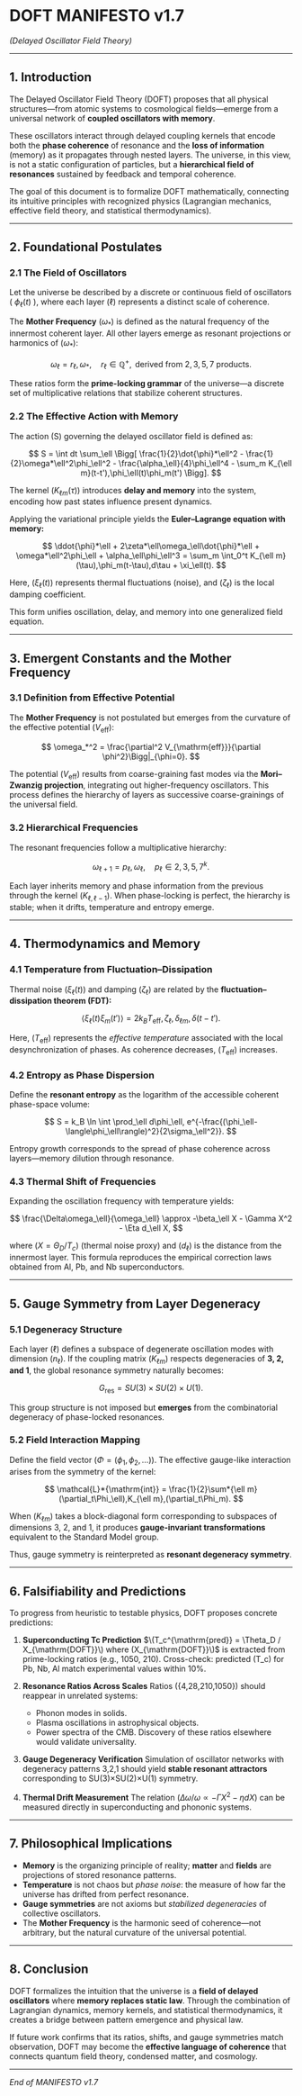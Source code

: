 # DOFT MANIFESTO v1.7

*(Delayed Oscillator Field Theory)*

---

## 1. Introduction

The Delayed Oscillator Field Theory (DOFT) proposes that all physical structures—from atomic systems to cosmological fields—emerge from a universal network of **coupled oscillators with memory**.

These oscillators interact through delayed coupling kernels that encode both the **phase coherence** of resonance and the **loss of information** (memory) as it propagates through nested layers. The universe, in this view, is not a static configuration of particles, but a **hierarchical field of resonances** sustained by feedback and temporal coherence.

The goal of this document is to formalize DOFT mathematically, connecting its intuitive principles with recognized physics (Lagrangian mechanics, effective field theory, and statistical thermodynamics).

---

## 2. Foundational Postulates

### 2.1 The Field of Oscillators

Let the universe be described by a discrete or continuous field of oscillators ( $\phi_\ell(t)$ ), where each layer $(\ell)$ represents a distinct scale of coherence.

The **Mother Frequency** $\left(\omega_*\right)$ is defined as the natural frequency of the innermost coherent layer. All other layers emerge as resonant projections or harmonics of $\left(\omega_*\right)$:

$$
\omega_\ell = r_\ell,\omega_*, \quad r_\ell \in \mathbb{Q}^+,\text{ derived from } {2,3,5,7}\text{ products.}
$$

These ratios form the **prime-locking grammar** of the universe—a discrete set of multiplicative relations that stabilize coherent structures.

### 2.2 The Effective Action with Memory

The action (S) governing the delayed oscillator field is defined as:

$$
S = \int dt \sum_\ell \Bigg[ \frac{1}{2}\dot{\phi}*\ell^2 - \frac{1}{2}\omega*\ell^2\phi_\ell^2 - \frac{\alpha_\ell}{4}\phi_\ell^4 - \sum_m K_{\ell m}(t-t'),\phi_\ell(t)\phi_m(t') \Bigg].
$$

The kernel $(K_{\ell m}(\tau))$ introduces **delay and memory** into the system, encoding how past states influence present dynamics.

Applying the variational principle yields the **Euler–Lagrange equation with memory:**

$$
\ddot{\phi}*\ell + 2\zeta*\ell\omega_\ell\dot{\phi}*\ell + \omega*\ell^2\phi_\ell + \alpha_\ell\phi_\ell^3 = \sum_m \int_0^t K_{\ell m}(\tau),\phi_m(t-\tau),d\tau + \xi_\ell(t).
$$

Here, $(\xi_\ell(t))$ represents thermal fluctuations (noise), and ($\zeta_\ell$) is the local damping coefficient.

This form unifies oscillation, delay, and memory into one generalized field equation.

---

## 3. Emergent Constants and the Mother Frequency

### 3.1 Definition from Effective Potential

The **Mother Frequency** is not postulated but emerges from the curvature of the effective potential $(V_{\mathrm{eff}})$:

$$
\omega_*^2 = \frac{\partial^2 V_{\mathrm{eff}}}{\partial \phi^2}\Bigg|_{\phi=0}.
$$

The potential ($V_{\mathrm{eff}}$) results from coarse-graining fast modes via the **Mori–Zwanzig projection**, integrating out higher-frequency oscillators. This process defines the hierarchy of layers as successive coarse-grainings of the universal field.

### 3.2 Hierarchical Frequencies

The resonant frequencies follow a multiplicative hierarchy:

$$
\omega_{\ell+1} = p_\ell,\omega_\ell, \quad p_\ell \in {2,3,5,7}^k.
$$

Each layer inherits memory and phase information from the previous through the kernel $(K_{\ell,\ell-1})$.
When phase-locking is perfect, the hierarchy is stable; when it drifts, temperature and entropy emerge.

---

## 4. Thermodynamics and Memory

### 4.1 Temperature from Fluctuation–Dissipation

Thermal noise $(\xi_\ell(t))$ and damping ($\zeta_\ell$) are related by the **fluctuation–dissipation theorem (FDT):**

$$
\langle \xi_\ell(t)\xi_m(t')\rangle = 2k_B T_{\mathrm{eff}},\zeta_\ell,\delta_{\ell m},\delta(t-t').
$$

Here, $(T_{\mathrm{eff}})$ represents the *effective temperature* associated with the local desynchronization of phases.
As coherence decreases, ($T_{\mathrm{eff}}$) increases.

### 4.2 Entropy as Phase Dispersion

Define the **resonant entropy** as the logarithm of the accessible coherent phase-space volume:

$$
S = k_B \ln \int \prod_\ell d\phi_\ell, e^{-\frac{(\phi_\ell-\langle\phi_\ell\rangle)^2}{2\sigma_\ell^2}}.
$$

Entropy growth corresponds to the spread of phase coherence across layers—memory dilution through resonance.

### 4.3 Thermal Shift of Frequencies

Expanding the oscillation frequency with temperature yields:

$$
\frac{\Delta\omega_\ell}{\omega_\ell} \approx -\beta_\ell X - \Gamma X^2 - \Eta d_\ell X,
$$

where ($X = \Theta_D / T_c$) (thermal noise proxy) and ($d_\ell$) is the distance from the innermost layer.
This formula reproduces the empirical correction laws obtained from Al, Pb, and Nb superconductors.

---

## 5. Gauge Symmetry from Layer Degeneracy

### 5.1 Degeneracy Structure

Each layer ($\ell$) defines a subspace of degenerate oscillation modes with dimension ($n_\ell$).
If the coupling matrix ($K_{\ell m}$) respects degeneracies of **3, 2, and 1**, the global resonance symmetry naturally becomes:

$$
G_{\mathrm{res}} = SU(3) \times SU(2) \times U(1).
$$

This group structure is not imposed but **emerges** from the combinatorial degeneracy of phase-locked resonances.

### 5.2 Field Interaction Mapping

Define the field vector $(\Phi = (\phi_1,\phi_2,\ldots))$.
The effective gauge-like interaction arises from the symmetry of the kernel:

$$
\mathcal{L}*{\mathrm{int}} = \frac{1}{2}\sum*{\ell m} (\partial_t\Phi_\ell),K_{\ell m},(\partial_t\Phi_m).
$$

When ($K_{\ell m}$) takes a block-diagonal form corresponding to subspaces of dimensions 3, 2, and 1, it produces **gauge-invariant transformations** equivalent to the Standard Model group.

Thus, gauge symmetry is reinterpreted as **resonant degeneracy symmetry**.

---

## 6. Falsifiability and Predictions

To progress from heuristic to testable physics, DOFT proposes concrete predictions:

1. **Superconducting Tc Prediction**
   $\(T_c^{\mathrm{pred}} = \Theta_D / X_{\mathrm{DOFT}}\) where (X_{\mathrm{DOFT}}\)$ is extracted from prime-locking ratios (e.g., 1050, 210).
   Cross-check: predicted (T_c) for Pb, Nb, Al match experimental values within 10%.

2. **Resonance Ratios Across Scales**
   Ratios ({4,28,210,1050}) should reappear in unrelated systems:

   * Phonon modes in solids.
   * Plasma oscillations in astrophysical objects.
   * Power spectra of the CMB.
     Discovery of these ratios elsewhere would validate universality.

3. **Gauge Degeneracy Verification**
   Simulation of oscillator networks with degeneracy patterns 3,2,1 should yield **stable resonant attractors** corresponding to SU(3)×SU(2)×U(1) symmetry.

4. **Thermal Drift Measurement**
   The relation $(\Delta\omega/\omega \propto -\Gamma X^2 - \eta d X)$ can be measured directly in superconducting and phononic systems.

---

## 7. Philosophical Implications

* **Memory** is the organizing principle of reality; **matter** and **fields** are projections of stored resonance patterns.
* **Temperature** is not chaos but *phase noise*: the measure of how far the universe has drifted from perfect resonance.
* **Gauge symmetries** are not axioms but *stabilized degeneracies* of collective oscillators.
* The **Mother Frequency** is the harmonic seed of coherence—not arbitrary, but the natural curvature of the universal potential.

---

## 8. Conclusion

DOFT formalizes the intuition that the universe is a **field of delayed oscillators** where **memory replaces static law**.
Through the combination of Lagrangian dynamics, memory kernels, and statistical thermodynamics, it creates a bridge between pattern emergence and physical law.

If future work confirms that its ratios, shifts, and gauge symmetries match observation, DOFT may become the **effective language of coherence** that connects quantum field theory, condensed matter, and cosmology.

---

*End of MANIFESTO v1.7*
